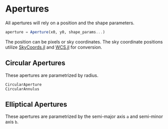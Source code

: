 # Apertures

All apertures will rely on a position and the shape parameters.
```julia
aperture = Aperture(x0, y0, shape_params...)
```
The position can be pixels or sky coordinates. The sky coordinate positions utilize [SkyCoords.jl](https://juliaastro.github.io/SkyCoords.jl/stable) and [WCS.jl](https://juliaastro.github.io/WCS.jl/stable) for conversion. 

## Circular Apertures

These apertures are parametrized by radius.

```@docs
CircularAperture
CircularAnnulus
```

## Elliptical Apertures

These apertures are parametrized by the semi-major axis `a` and semi-minor axis `b`.
